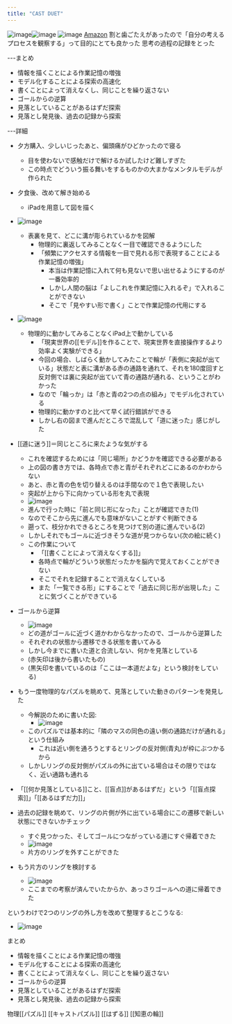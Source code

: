 ```yaml
---
title: "CAST DUET"
---
```


![image](https://gyazo.com/226c4891670f934f9451cf0c7e7a8950/thumb/1000)![image](https://gyazo.com/a401b7c611bdef46376408ca360e942a/thumb/1000)
![image](https://gyazo.com/faf4db8a9ced4f51d199a30c67f77e7d/thumb/1000)
[Amazon](https://amzn.to/2JN5LQU)
割と歯ごたえがあったので「自分の考えるプロセスを観察する」って目的にとても良かった
思考の過程の記録をとった

---まとめ
- 情報を描くことによる作業記憶の増強
- モデル化することによる探索の高速化
- 書くことによって消えなくし、同じことを繰り返さない
- ゴールからの逆算
- 見落としていることがあるはずだ探索
- 見落とし発見後、過去の記録から探索

---詳細
- 夕方購入、少しいじったあと、偏頭痛がひどかったので寝る
    - 目を使わないで感触だけで解けるか試したけど難しすぎた
    - この時点でどういう振る舞いをするものかの大まかなメンタルモデルが作られた
- 夕食後、改めて解き始める
    - iPadを用意して図を描く
- ![image](https://gyazo.com/17277fbaaba90ac6fee72e23698ed9de/thumb/1000)
    - 表裏を見て、どこに溝が彫られているかを図解
        - 物理的に裏返してみることなく一目で確認できるようにした
        - 「頻繁にアクセスする情報を一目で見れる形で表現することによる作業記憶の増強」
            - 本当は作業記憶に入れて何も見ないで思い出せるようにするのが一番効率的
            - しかし人間の脳は「よしこれを作業記憶に入れるぞ」で入れることができない
            - そこで「見やすい形で書く」ことで作業記憶の代用にする

- ![image](https://gyazo.com/a59079955436fb6772dfd4027d01919d/thumb/1000)
    - 物理的に動かしてみることなくiPad上で動かしている
        - 「現実世界の[[モデル]]を作ることで、現実世界を直接操作するより効率よく実験ができる」
        - 今回の場合、しばらく動かしてみたことで輪が「表側に突起が出ている」状態だと表に溝がある赤の通路を通れて、それを180度回すと反対側では裏に突起が出ていて青の通路が通れる、ということがわかった
        - なので「輪っか」は「赤と青の2つの点の組み」でモデル化されている
        - 物理的に動かすのと比べて早く試行錯誤ができる
        - しかし右の図まで進んだところで混乱して「道に迷った」感じがした

- [[道に迷う]]＝同じところに来たような気がする
    - これを確認するためには「同じ場所」かどうかを確認できる必要がある
    - 上の図の書き方では、各時点で赤と青がそれぞれどこにあるのかわからない
    - あと、赤と青の色を切り替えるのは手間なので１色で表現したい
    - 突起が上から下に向かっている形を丸で表現
    - ![image](https://gyazo.com/365e620896c8f780b75b2952cc6706bd/thumb/1000)
    - 進んで行った時に「前と同じ形になった」ことが確認できた(1)
    - なのでそこから先に進んでも意味がないことがすぐ判断できる
    - 遡って、枝分かれできるところを見つけて別の道に進んでいる(2)
    - しかしそれでもゴールに近づきそうな道が見つからない(次の絵に続く)
    - この作業について
        - 「[[書くことによって消えなくする]]」
        - 各時点で輪がどういう状態だったかを脳内で覚えておくことができない
        - そこでそれを記録することで消えなくしている
        - また「一覧できる形」にすることで「過去に同じ形が出現した」ことに気づくことができている

- ゴールから逆算
    - ![image](https://gyazo.com/88ac660ce1da87e8e38204253ee4957f/thumb/1000)
    - どの道がゴールに近づく道かわからなかったので、ゴールから逆算した
    - それぞれの状態から遷移できる状態を書いてみる
    - しかし今までに書いた道と合流しない、何かを見落としている
    - (赤矢印は後から書いたもの)
    - (黒矢印を書いているのは「ここは一本道だよな」という検討をしている)

- もう一度物理的なパズルを眺めて、見落としていた動きのパターンを発見した
    - 今解説のために書いた図:
        - ![image](https://gyazo.com/5878b72b3a947e0d5b4fc2a6a2357cd3/thumb/1000)
    - このパズルでは基本的に「隣のマスの同色の遠い側の通路だけが通れる」という仕組み
        - これは近い側を通ろうとするとリングの反対側(青丸)が枠にぶつかるから
    - しかしリングの反対側がパズルの外に出ている場合はその限りではなく、近い通路も通れる
- 「[[何か見落としている]]こと、[[盲点]]があるはずだ」という「[[盲点探索]]」「[[あるはずだ力]]」

- 過去の記録を眺めて、リングの片側が外に出ている場合にこの遷移で新しい状態にできないかチェック
    - すぐ見つかった、そしてゴールにつながっている道にすぐ帰着できた
    - ![image](https://gyazo.com/16428d7a552a2ac7a3bc2453c042cb22/thumb/1000)
    - 片方のリングを外すことができた

- もう片方のリングを検討する
    - ![image](https://gyazo.com/cf1fc2d8f009a67305d78f932f4274f7/thumb/1000)
    - ここまでの考察が済んでいたからか、あっさりゴールへの道に帰着できた

というわけで2つのリングの外し方を改めて整理するとこうなる:
- ![image](https://gyazo.com/0f78b2a5b5ee42048e73b9153c9ff895/thumb/1000)

まとめ
- 情報を描くことによる作業記憶の増強
- モデル化することによる探索の高速化
- 書くことによって消えなくし、同じことを繰り返さない
- ゴールからの逆算
- 見落としていることがあるはずだ探索
- 見落とし発見後、過去の記録から探索

物理[[パズル]] [[キャストパズル]] [[はずる]] [[知恵の輪]]
